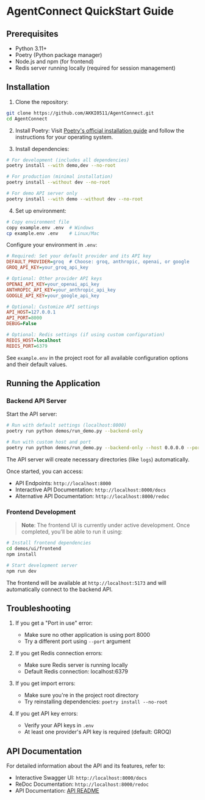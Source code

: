# AgentConnect QuickStart Guide

## Prerequisites
- Python 3.11+
- Poetry (Python package manager)
- Node.js and npm (for frontend)
- Redis server running locally (required for session management)

## Installation

1. Clone the repository:
```bash
git clone https://github.com/AKKI0511/AgentConnect.git
cd AgentConnect
```

2. Install Poetry:
Visit [Poetry's official installation guide](https://python-poetry.org/docs/#installation) and follow the instructions for your operating system.

3. Install dependencies:
```bash
# For development (includes all dependencies)
poetry install --with demo,dev --no-root

# For production (minimal installation)
poetry install --without dev --no-root

# For demo API server only
poetry install --with demo --without dev --no-root
```

4. Set up environment:
```bash
# Copy environment file
copy example.env .env  # Windows
cp example.env .env    # Linux/Mac
```

Configure your environment in `.env`:

```ini
# Required: Set your default provider and its API key
DEFAULT_PROVIDER=groq  # Choose: groq, anthropic, openai, or google
GROQ_API_KEY=your_groq_api_key

# Optional: Other provider API keys
OPENAI_API_KEY=your_openai_api_key
ANTHROPIC_API_KEY=your_anthropic_api_key
GOOGLE_API_KEY=your_google_api_key

# Optional: Customize API settings
API_HOST=127.0.0.1
API_PORT=8000
DEBUG=False

# Optional: Redis settings (if using custom configuration)
REDIS_HOST=localhost
REDIS_PORT=6379
```

See `example.env` in the project root for all available configuration options and their default values.

## Running the Application

### Backend API Server

Start the API server:
```bash
# Run with default settings (localhost:8000)
poetry run python demos/run_demo.py --backend-only

# Run with custom host and port
poetry run python demos/run_demo.py --backend-only --host 0.0.0.0 --port 8080
```

The API server will create necessary directories (like `logs`) automatically.

Once started, you can access:
- API Endpoints: `http://localhost:8000`
- Interactive API Documentation: `http://localhost:8000/docs`
- Alternative API Documentation: `http://localhost:8000/redoc`

### Frontend Development

> **Note**: The frontend UI is currently under active development. Once completed, you'll be able to run it using:
```bash
# Install frontend dependencies
cd demos/ui/frontend
npm install

# Start development server
npm run dev
```

The frontend will be available at `http://localhost:5173` and will automatically connect to the backend API.

## Troubleshooting

1. If you get a "Port in use" error:
   - Make sure no other application is using port 8000
   - Try a different port using `--port` argument

2. If you get Redis connection errors:
   - Make sure Redis server is running locally
   - Default Redis connection: localhost:6379

3. If you get import errors:
   - Make sure you're in the project root directory
   - Try reinstalling dependencies: `poetry install --no-root`

4. If you get API key errors:
   - Verify your API keys in `.env`
   - At least one provider's API key is required (default: GROQ)


## API Documentation

For detailed information about the API and its features, refer to:
- Interactive Swagger UI: `http://localhost:8000/docs`
- ReDoc Documentation: `http://localhost:8000/redoc`
- API Documentation: [API README](api/README.md) 